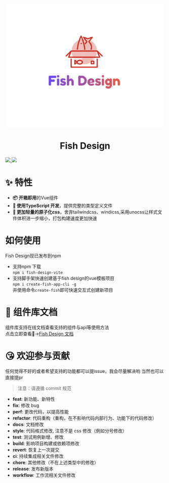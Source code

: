 <p align="center"><img src="../asset/Fish_Design.png" /></p>
<h1 align="center">Fish Design</h1>
<p>
  <a href="https://github.com/Tylermeek/fish-design/actions/workflows/common-push-quality-inspection.yaml">
    <img src="https://github.com/Tylermeek/fish-design/actions/workflows/common-push-quality-inspection.yaml/badge.svg?branch=main"/>
  </a>
  <a href="https://codecov.io/gh/Tylermeek/fish-design" > 
    <img src="https://codecov.io/gh/Tylermeek/fish-design/branch/main/graph/badge.svg?token=R3JLW50NZI"/> 
 </a>
</p>

# ✨ 特性 
 - **📦 开箱即用**的Vue组件
 - **🦾 使用TypeScript 开发**，提供完整的类型定义文件
 - **🚀 更加轻量的原子化css**，舍弃tailwindcss、windicss,采用unocss让样式文件体积进一步缩小，打包构建速度更加快速
# 如何使用
Fish Design现已发布到npm  
- 支持npm 下载  
`npm i fish-design-vite`
- 支持脚手架快速创建基于fish design的vue模板项目  
`npm i create-fish-app-cli -g`  
并使用命令`create-fish`即可快速交互式创建新项目
# 📕 组件库文档
组件库支持在线文档查看支持的组件与api等使用方法  
点击立即查看👀->[Fish Design 文档](https://fish-design-fish-design-vite.vercel.app/)
# 😘 欢迎参与贡献
任何觉得不好的或者希望支持的功能都可以提issue，我会尽量解决哟
当然也可以直接提pr
> 注意：请遵循 commit 规范


- <strong>feat</strong>: 新功能、新特性
- <strong>fix</strong>: 修改 bug
- <strong>perf</strong>: 更改代码，以提高性能
- <strong>refactor</strong>: 代码重构（重构，在不影响代码内部行为、功能下的代码修改）
- <strong>docs</strong>: 文档修改
- <strong>style</strong>: 代码格式修改, 注意不是 css 修改（例如分号修改）
- <strong>test</strong>: 测试用例新增、修改
- <strong>build</strong>: 影响项目构建或依赖项修改
- <strong>revert</strong>: 恢复上一次提交
- <strong>ci</strong>: 持续集成相关文件修改
- <strong>chore</strong>: 其他修改（不在上述类型中的修改）
- <strong>release</strong>: 发布新版本
- <strong>workflow</strong>: 工作流相关文件修改
